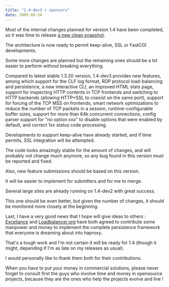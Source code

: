 ```yaml
---
title: "1.4-dev3 + sponsors"
date: 2009-09-24
---
```

Most of the internal changes planned for version 1.4 have been completed, so it was time to release [a new clean snapshot](download/1.4/src/).

The architecture is now ready to permit keep-alive, SSL or FastCGI developments.

Some more changes are planned but the remaining ones should be a lot easier to perform without breaking everything.

Compared to latest stable 1.3.20 version, 1.4-dev3 provides new features, among which support for the CLF log format, RDP protocol load-balancing and persistence, a new interactive CLI, an improved HTML stats page, support for inspecting HTTP contents in TCP frontends and switching to HTTP backends (allowing HTTP+SSL to coexist on the same port), support for forcing of the TCP MSS on frontends, smart network optimizations to reduce the number of TCP packets in a session, runtime-configurable buffer sizes, support for more than 64k concurrent connections, config parser support for "no option xxx" to disable options that were enabled by default, and correct 1xx status code processing.

Developments to support keep-alive have already started, and if time permits, SSL integration will be attempted.

The code looks amazingly stable for the amount of changes, and will probably not change much anymore, so any bug found in this version must be reported and fixed.

Also, new feature submissions should be based on this version.

It will be easier to implement for submitters and for me to merge.

Several large sites are already running on 1.4-dev2 with great success.

This one should be even better, but given the number of changes, it should be monitored more closely at the beginning.

Last, I have a very good news that I hope will give ideas to others : [Exceliance](http://www.exceliance.fr/) and [Loadbalancer.org](http://www.loadbalancer.org/) have both agreed to contribute some manpower and money to implement the complete persistence framework that everyone is dreaming about into haproxy.

That's a tough work and I'm not certain it will be ready for 1.4 (though it might, depending if I'm as late on my releases as usual).

I would personally like to thank them both for their contributions.

When you have to put your money in commercial solutions, please never forget to consult first the guys who involve time and money in opensource projects, because they are the ones who help the projects evolve and live !
